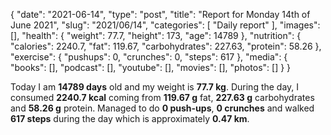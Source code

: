 {
    "date": "2021-06-14",
    "type": "post",
    "title": "Report for Monday 14th of June 2021",
    "slug": "2021\/06\/14",
    "categories": [
        "Daily report"
    ],
    "images": [],
    "health": {
        "weight": 77.7,
        "height": 173,
        "age": 14789
    },
    "nutrition": {
        "calories": 2240.7,
        "fat": 119.67,
        "carbohydrates": 227.63,
        "protein": 58.26
    },
    "exercise": {
        "pushups": 0,
        "crunches": 0,
        "steps": 617
    },
    "media": {
        "books": [],
        "podcast": [],
        "youtube": [],
        "movies": [],
        "photos": []
    }
}

Today I am <strong>14789 days</strong> old and my weight is <strong>77.7 kg</strong>. During the day, I consumed <strong>2240.7 kcal</strong> coming from <strong>119.67 g</strong> fat, <strong>227.63 g</strong> carbohydrates and <strong>58.26 g</strong> protein. Managed to do <strong>0 push-ups</strong>, <strong>0 crunches</strong> and walked <strong>617 steps</strong> during the day which is approximately <strong>0.47 km</strong>.